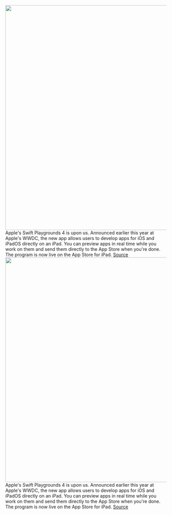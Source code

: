 <img src='https://cdn.vox-cdn.com/thumbor/gnr_mqFjF1cbk1JPvF77nzfjx3Y=/0x0:2400x1714/1200x800/filters:focal(1008x665:1392x1049)/cdn.vox-cdn.com/uploads/chorus_image/image/70278649/12152021_iPad_Swift_Launch_create_ipad_screen.0.png' width='700px' /><br/>
Apple's Swift Playgrounds 4 is upon us. Announced earlier this year at Apple's WWDC, the new app allows users to develop apps for iOS and iPadOS directly on an iPad. You can preview apps in real time while you work on them and send them directly to the App Store when you're done. The program is now live on the App Store for iPad.
<a href='https://www.theverge.com/2021/12/15/22838251/apple-swift-playgrounds-4-ipad-apps-coding-xcode'> Source <a/><img src='https://cdn.vox-cdn.com/thumbor/gnr_mqFjF1cbk1JPvF77nzfjx3Y=/0x0:2400x1714/1200x800/filters:focal(1008x665:1392x1049)/cdn.vox-cdn.com/uploads/chorus_image/image/70278649/12152021_iPad_Swift_Launch_create_ipad_screen.0.png' width='700px' /><br/>
Apple's Swift Playgrounds 4 is upon us. Announced earlier this year at Apple's WWDC, the new app allows users to develop apps for iOS and iPadOS directly on an iPad. You can preview apps in real time while you work on them and send them directly to the App Store when you're done. The program is now live on the App Store for iPad.
<a href='https://www.theverge.com/2021/12/15/22838251/apple-swift-playgrounds-4-ipad-apps-coding-xcode'> Source <a/>